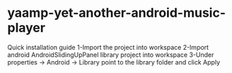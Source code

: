 yaamp-yet-another-android-music-player
======================================

Quick installation guide
1-Import the project into workspace
2-Import android AndroidSlidingUpPanel library project into workspace
3-Under properties -> Android -> Library point to the library folder and click Apply
